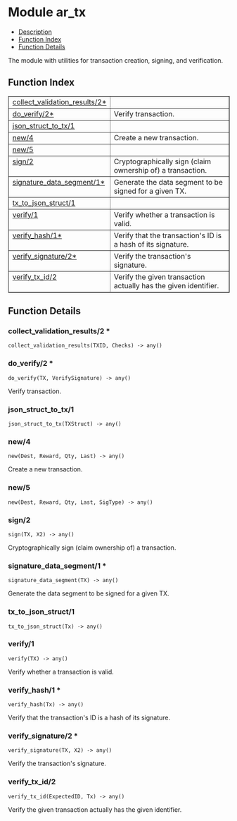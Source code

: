 

# Module ar_tx #
* [Description](#description)
* [Function Index](#index)
* [Function Details](#functions)

The module with utilities for transaction creation, signing, and verification.

<a name="index"></a>

## Function Index ##


<table width="100%" border="1" cellspacing="0" cellpadding="2" summary="function index"><tr><td valign="top"><a href="#collect_validation_results-2">collect_validation_results/2*</a></td><td></td></tr><tr><td valign="top"><a href="#do_verify-2">do_verify/2*</a></td><td>Verify transaction.</td></tr><tr><td valign="top"><a href="#json_struct_to_tx-1">json_struct_to_tx/1</a></td><td></td></tr><tr><td valign="top"><a href="#new-4">new/4</a></td><td>Create a new transaction.</td></tr><tr><td valign="top"><a href="#new-5">new/5</a></td><td></td></tr><tr><td valign="top"><a href="#sign-2">sign/2</a></td><td>Cryptographically sign (claim ownership of) a transaction.</td></tr><tr><td valign="top"><a href="#signature_data_segment-1">signature_data_segment/1*</a></td><td>Generate the data segment to be signed for a given TX.</td></tr><tr><td valign="top"><a href="#tx_to_json_struct-1">tx_to_json_struct/1</a></td><td></td></tr><tr><td valign="top"><a href="#verify-1">verify/1</a></td><td>Verify whether a transaction is valid.</td></tr><tr><td valign="top"><a href="#verify_hash-1">verify_hash/1*</a></td><td>Verify that the transaction's ID is a hash of its signature.</td></tr><tr><td valign="top"><a href="#verify_signature-2">verify_signature/2*</a></td><td>Verify the transaction's signature.</td></tr><tr><td valign="top"><a href="#verify_tx_id-2">verify_tx_id/2</a></td><td>Verify the given transaction actually has the given identifier.</td></tr></table>


<a name="functions"></a>

## Function Details ##

<a name="collect_validation_results-2"></a>

### collect_validation_results/2 * ###

`collect_validation_results(TXID, Checks) -> any()`

<a name="do_verify-2"></a>

### do_verify/2 * ###

`do_verify(TX, VerifySignature) -> any()`

Verify transaction.

<a name="json_struct_to_tx-1"></a>

### json_struct_to_tx/1 ###

`json_struct_to_tx(TXStruct) -> any()`

<a name="new-4"></a>

### new/4 ###

`new(Dest, Reward, Qty, Last) -> any()`

Create a new transaction.

<a name="new-5"></a>

### new/5 ###

`new(Dest, Reward, Qty, Last, SigType) -> any()`

<a name="sign-2"></a>

### sign/2 ###

`sign(TX, X2) -> any()`

Cryptographically sign (claim ownership of) a transaction.

<a name="signature_data_segment-1"></a>

### signature_data_segment/1 * ###

`signature_data_segment(TX) -> any()`

Generate the data segment to be signed for a given TX.

<a name="tx_to_json_struct-1"></a>

### tx_to_json_struct/1 ###

`tx_to_json_struct(Tx) -> any()`

<a name="verify-1"></a>

### verify/1 ###

`verify(TX) -> any()`

Verify whether a transaction is valid.

<a name="verify_hash-1"></a>

### verify_hash/1 * ###

`verify_hash(Tx) -> any()`

Verify that the transaction's ID is a hash of its signature.

<a name="verify_signature-2"></a>

### verify_signature/2 * ###

`verify_signature(TX, X2) -> any()`

Verify the transaction's signature.

<a name="verify_tx_id-2"></a>

### verify_tx_id/2 ###

`verify_tx_id(ExpectedID, Tx) -> any()`

Verify the given transaction actually has the given identifier.

